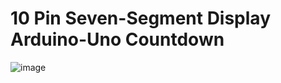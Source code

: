 # 10 Pin Seven-Segment Display Arduino-Uno Countdown

![image](https://github.com/sa1123/SevenSegmentArduinoUno/assets/51375919/8b7ce91e-de27-4ad9-a286-d210129e6fb3)
